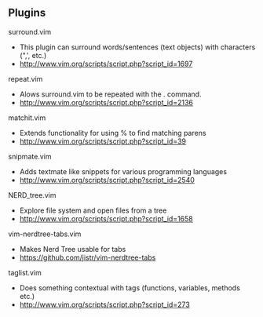 Plugins
-------

surround.vim
* This plugin can surround words/sentences (text objects) with characters (",', etc.)
* http://www.vim.org/scripts/script.php?script_id=1697

repeat.vim
* Alows surround.vim to be repeated with the . command.
* http://www.vim.org/scripts/script.php?script_id=2136

matchit.vim
* Extends functionality for using % to find matching parens
* http://www.vim.org/scripts/script.php?script_id=39

snipmate.vim
* Adds textmate like snippets for various programming languages
* http://www.vim.org/scripts/script.php?script_id=2540

NERD_tree.vim
* Explore file system and open files from a tree
* http://www.vim.org/scripts/script.php?script_id=1658

vim-nerdtree-tabs.vim
* Makes Nerd Tree usable for tabs
* https://github.com/jistr/vim-nerdtree-tabs

taglist.vim
* Does something contextual with tags (functions, variables, methods etc.)
* http://www.vim.org/scripts/script.php?script_id=273


